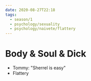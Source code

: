 ```yaml
---
date: 2020-08-27T22:18
tags: 
  - season/1
  - psychology/sexuality
  - psychology/naivete/flattery
---
```


# Body & Soul & Dick

* Tommy: "Sherrel is easy"
* Flattery
